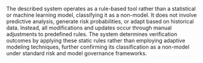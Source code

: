 The described system operates as a rule-based tool rather than a statistical or machine learning model, classifying it as a non-model. It does not involve predictive analysis, generate risk probabilities, or adapt based on historical data. Instead, all modifications and updates occur through manual adjustments to predefined rules. The system determines verification outcomes by applying these static rules rather than employing adaptive modeling techniques, further confirming its classification as a non-model under standard risk and model governance frameworks.
